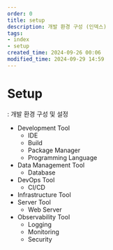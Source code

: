 ```yaml
---
order: 0
title: setup
description: 개발 환경 구성 (인덱스)
tags:
- index
- setup
created_time: 2024-09-26 00:06
modified_time: 2024-09-29 14:59
---
```


# Setup
: 개발 환경 구성 및 설정

- Development Tool
  - IDE
  - Build
  - Package Manager
  - Programming Language
- Data Management Tool
  - Database
- DevOps Tool
  - CI/CD
- Infrastructure Tool
- Server Tool
  - Web Server
- Observability Tool
  - Logging
  - Monitoring
  - Security